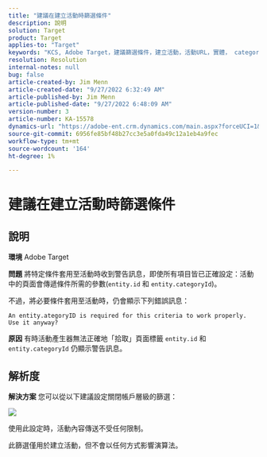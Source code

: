 ```yaml
---
title: "建議在建立活動時篩選條件"
description: 說明
solution: Target
product: Target
applies-to: "Target"
keywords: "KCS, Adobe Target，建議篩選條件，建立活動，活動URL，實體， categoryID, entity.id, entity.categoryId"
resolution: Resolution
internal-notes: null
bug: false
article-created-by: Jim Menn
article-created-date: "9/27/2022 6:32:49 AM"
article-published-by: Jim Menn
article-published-date: "9/27/2022 6:48:09 AM"
version-number: 3
article-number: KA-15578
dynamics-url: "https://adobe-ent.crm.dynamics.com/main.aspx?forceUCI=1&pagetype=entityrecord&etn=knowledgearticle&id=21d2912e-2e3e-ed11-9db1-0022480866ad"
source-git-commit: 6956fe85bf48b27cc3e5a0fda49c12a1eb4a9fec
workflow-type: tm+mt
source-wordcount: '164'
ht-degree: 1%

---
```


# 建議在建立活動時篩選條件

## 說明


<b>環境</b>
Adobe Target

<b>問題</b>
將特定條件套用至活動時收到警告訊息，即使所有項目皆已正確設定：活動中的頁面會傳遞條件所需的參數(`entity.id` 和 `entity.categoryId`)。

不過，將必要條件套用至活動時，仍會顯示下列錯誤訊息：


```
An entity.ategoryID is required for this criteria to work properly. Use it anyway?
```


<b>原因</b>
有時活動產生器無法正確地「拾取」頁面標籤 `entity.id` 和 `entity.categoryId` 仍顯示警告訊息。




## 解析度


<b>解決方案</b>
您可以從以下建議設定關閉帳戶層級的篩選：

![](http://omniture.custhelp.com/ci/inlineImage/get/3041012/5090ecb0bec7673ef3ad943bd35f9095)

使用此設定時，活動內容傳送不受任何限制。

此篩選僅用於建立活動，但不會以任何方式影響演算法。
